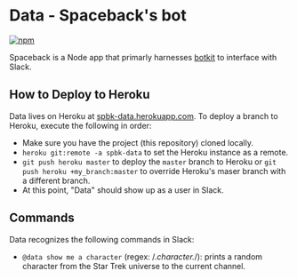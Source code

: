 # Data - Spaceback's bot

[![npm](https://img.shields.io/npm/l/botkit.svg)](https://spdx.org/licenses/MIT)

Spaceback is a Node app that primarly harnesses [botkit](https://github.com/howdyai/botkit/blob/master/readme-slack.md) to interface with Slack.

## How to Deploy to Heroku

Data lives on Heroku at [spbk-data.herokuapp.com](spbk-data.herokuapp.com). To deploy a branch to Heroku, execute the following in order:

* Make sure you have the project (this repository) cloned locally.
* `heroku git:remote -a spbk-data` to set the Heroku instance as a remote.
* `git push heroku master` to deploy the `master` branch to Heroku or `git push heroku +my_branch:master` to override Heroku's maser branch with a different branch.
* At this point, "Data" should show up as a user in Slack.

## Commands

Data recognizes the following commands in Slack:

* `@data show me a character` (regex: /.*character.*/): prints a random character from the Star Trek universe to the current channel.
